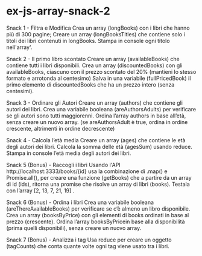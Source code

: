 # ex-js-array-snack-2

Snack 1 - Filtra e Modifica
Crea un array (longBooks) con i libri che hanno più di 300 pagine;
Creare un array (longBooksTitles) che contiene solo i titoli dei libri contenuti in longBooks.
Stampa in console ogni titolo nell'array'.

Snack 2 - Il primo libro scontato
Creare un array (availableBooks) che contiene tutti i libri disponibili.
Crea un array (discountedBooks) con gli availableBooks, ciascuno con il prezzo scontato del 20% (mantieni lo stesso formato e arrotonda al centesimo)
Salva in una variabile (fullPricedBook) il primo elemento di discountedBooks che ha un prezzo intero (senza centesimi).

Snack 3 - Ordinare gli Autori
Creare un array (authors) che contiene gli autori dei libri.
Crea una variabile booleana (areAuthorsAdults) per verificare se gli autori sono tutti maggiorenni.
Ordina l’array authors in base all’età, senza creare un nuovo array.
(se areAuthorsAdult è true, ordina in ordine crescente, altrimenti in ordine decrescente)

Snack 4 - Calcola l’età media
Creare un array (ages) che contiene le età degli autori dei libri.
Calcola la somma delle età (agesSum) usando reduce.
Stampa in console l’età media degli autori dei libri.

Snack 5 (Bonus) - Raccogli i libri
Usando l'API http://localhost:3333/books/{id} usa la combinazione di .map() e Promise.all(), per creare una funzione (getBooks) che a partire da un array di id (ids), ritorna una promise che risolve un array di libri (books).
Testala con l’array [2, 13, 7, 21, 19] .

Snack 6 (Bonus) - Ordina i libri
Crea una variabile booleana (areThereAvailableBooks) per verificare se c’è almeno un libro disponibile.
Crea un array (booksByPrice) con gli elementi di books ordinati in base al prezzo (crescente).
Ordina l’array booksByPricein base alla disponibilità (prima quelli disponibili), senza creare un nuovo array.

Snack 7 (Bonus) - Analizza i tag
Usa reduce per creare un oggetto (tagCounts) che conta quante volte ogni tag viene usato tra i libri.